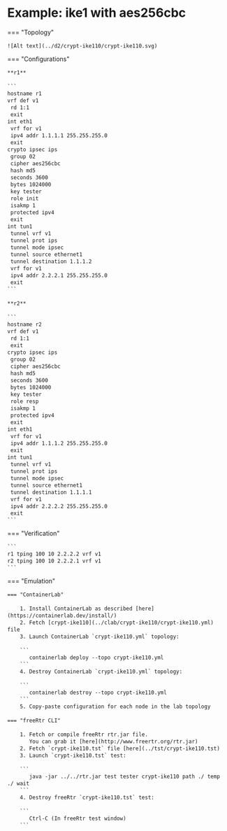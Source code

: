 # Example: ike1 with aes256cbc

=== "Topology"

    ![Alt text](../d2/crypt-ike110/crypt-ike110.svg)

=== "Configurations"

    **r1**

    ```
    hostname r1
    vrf def v1
     rd 1:1
     exit
    int eth1
     vrf for v1
     ipv4 addr 1.1.1.1 255.255.255.0
     exit
    crypto ipsec ips
     group 02
     cipher aes256cbc
     hash md5
     seconds 3600
     bytes 1024000
     key tester
     role init
     isakmp 1
     protected ipv4
     exit
    int tun1
     tunnel vrf v1
     tunnel prot ips
     tunnel mode ipsec
     tunnel source ethernet1
     tunnel destination 1.1.1.2
     vrf for v1
     ipv4 addr 2.2.2.1 255.255.255.0
     exit
    ```

    **r2**

    ```
    hostname r2
    vrf def v1
     rd 1:1
     exit
    crypto ipsec ips
     group 02
     cipher aes256cbc
     hash md5
     seconds 3600
     bytes 1024000
     key tester
     role resp
     isakmp 1
     protected ipv4
     exit
    int eth1
     vrf for v1
     ipv4 addr 1.1.1.2 255.255.255.0
     exit
    int tun1
     tunnel vrf v1
     tunnel prot ips
     tunnel mode ipsec
     tunnel source ethernet1
     tunnel destination 1.1.1.1
     vrf for v1
     ipv4 addr 2.2.2.2 255.255.255.0
     exit
    ```

=== "Verification"

    ```
    r1 tping 100 10 2.2.2.2 vrf v1
    r2 tping 100 10 2.2.2.1 vrf v1
    ```

=== "Emulation"

    === "ContainerLab"

        1. Install ContainerLab as described [here](https://containerlab.dev/install/)  
        2. Fetch [crypt-ike110](../clab/crypt-ike110/crypt-ike110.yml) file  
        3. Launch ContainerLab `crypt-ike110.yml` topology:  

        ```
           containerlab deploy --topo crypt-ike110.yml  
        ```
        4. Destroy ContainerLab `crypt-ike110.yml` topology:  

        ```
           containerlab destroy --topo crypt-ike110.yml  
        ```
        5. Copy-paste configuration for each node in the lab topology

    === "freeRtr CLI"

        1. Fetch or compile freeRtr rtr.jar file.  
           You can grab it [here](http://www.freertr.org/rtr.jar)  
        2. Fetch `crypt-ike110.tst` file [here](../tst/crypt-ike110.tst)  
        3. Launch `crypt-ike110.tst` test:  

        ```
           java -jar ../../rtr.jar test tester crypt-ike110 path ./ temp ./ wait
        ```
        4. Destroy freeRtr `crypt-ike110.tst` test:  

        ```
           Ctrl-C (In freeRtr test window)
        ```

